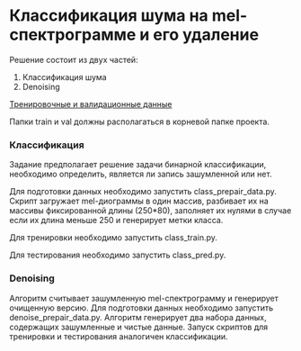 # Классификация шума на mel-спектрограмме и его удаление

Решение состоит из двух частей: 
1. Классификация шума
2. Denoising

[Тренировочные и валидационные данные](https://cloud.mail.ru/public/39UY/5gfMbWVHH)

Папки train и val должны располагаться в корневой папке проекта.

### Классификация
Задание предполагает решение задачи бинарной классификации, необходимо определить, является ли запись зашумленной или нет. 

Для подготовки данных необходимо запустить class_prepair_data.py. Скрипт загружает mel-диограммы в один массив, разбивает их на массивы фиксированной длины (250*80), заполняет их нулями в случае если их длина меньше 250 и генерирует метки класса.

Для тренировки необходимо запустить class_train.py.

Для тестирования необходимо запустить class_pred.py.

### Denoising
Алгоритм считывает зашумленную mel-спектрограмму и генерирует очищенную версию.
Для подготовки данных необходимо запустить denoise_prepair_data.py. Алгоритм генерирует два набора данных, содержащих зашумленные и чистые данные.
Запуск скриптов для тренировки и тестирования аналогичен классификации.
